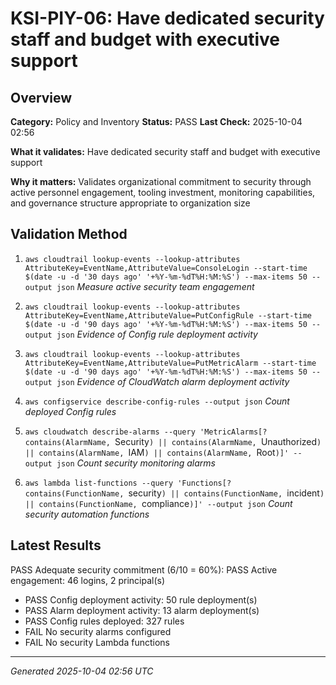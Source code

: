 # KSI-PIY-06: Have dedicated security staff and budget with executive support

## Overview

**Category:** Policy and Inventory
**Status:** PASS
**Last Check:** 2025-10-04 02:56

**What it validates:** Have dedicated security staff and budget with executive support

**Why it matters:** Validates organizational commitment to security through active personnel engagement, tooling investment, monitoring capabilities, and governance structure appropriate to organization size

## Validation Method

1. `aws cloudtrail lookup-events --lookup-attributes AttributeKey=EventName,AttributeValue=ConsoleLogin --start-time $(date -u -d '30 days ago' '+%Y-%m-%dT%H:%M:%S') --max-items 50 --output json`
   *Measure active security team engagement*

2. `aws cloudtrail lookup-events --lookup-attributes AttributeKey=EventName,AttributeValue=PutConfigRule --start-time $(date -u -d '90 days ago' '+%Y-%m-%dT%H:%M:%S') --max-items 50 --output json`
   *Evidence of Config rule deployment activity*

3. `aws cloudtrail lookup-events --lookup-attributes AttributeKey=EventName,AttributeValue=PutMetricAlarm --start-time $(date -u -d '90 days ago' '+%Y-%m-%dT%H:%M:%S') --max-items 50 --output json`
   *Evidence of CloudWatch alarm deployment activity*

4. `aws configservice describe-config-rules --output json`
   *Count deployed Config rules*

5. `aws cloudwatch describe-alarms --query 'MetricAlarms[?contains(AlarmName, `Security`) || contains(AlarmName, `Unauthorized`) || contains(AlarmName, `IAM`) || contains(AlarmName, `Root`)]' --output json`
   *Count security monitoring alarms*

6. `aws lambda list-functions --query 'Functions[?contains(FunctionName, `security`) || contains(FunctionName, `incident`) || contains(FunctionName, `compliance`)]' --output json`
   *Count security automation functions*

## Latest Results

PASS Adequate security commitment (6/10 = 60%): PASS Active engagement: 46 logins, 2 principal(s)
- PASS Config deployment activity: 50 rule deployment(s)
- PASS Alarm deployment activity: 13 alarm deployment(s)
- PASS Config rules deployed: 327 rules
- FAIL No security alarms configured
- FAIL No security Lambda functions

---
*Generated 2025-10-04 02:56 UTC*